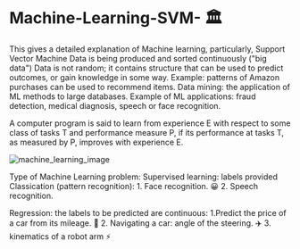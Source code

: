 # Machine-Learning-SVM- :classical_building:
This gives a detailed explanation of Machine learning, particularly, Support Vector Machine
Data is being produced and sorted continuously ("big data")
Data is not random; it contains structure that can be used to predict outcomes, or gain knowledge in some way.
Example: patterns of Amazon purchases can be used to  recommend items.
Data mining: the application of ML methods to large databases.
Example of ML applications: fraud detection, medical diagnosis, speech or face recognition.

A computer program is said to learn from experience E with respect to some class of tasks T and performance measure P, if its performance at tasks T, as measured by P, improves with experience E.



![machine_learning_image](https://user-images.githubusercontent.com/72225471/171360238-f099039f-3931-4f3a-8d9a-53f0001c0fa4.png)


Type of Machine Learning problem:
Supervised learning: labels provided
	Classication  (pattern recognition):
		1. Face recognition. :grinning:
		2. Speech recognition.
		
Regression: the labels to be predicted are continuous:
		1.Predict the price of a car from its mileage. :rocket:
		2. Navigating a car: angle of the steering. :airplane:
 		3. kinematics of a robot arm :zap:

